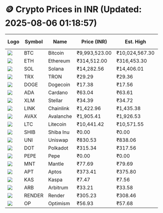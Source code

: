 # 🪙 Crypto Prices in INR (Updated: 2025-08-06 01:18:57)

| Logo | Symbol | Name       | Price (INR) | Est. High | Est. Low | Gross Profit | Fees | Net Profit | ROI % |
|------|--------|------------|-------------|-----------|----------|---------------|------|-------------|--------|
| ![](https://coin-images.coingecko.com/coins/images/1/large/bitcoin.png?1696501400) | BTC    | Bitcoin    | ₹9,993,523.00 | ₹10,024,567.30 | ₹9,962,478.70 | ₹623.22 | ₹200.00 | ₹423.22 | 0.42% |
| ![](https://coin-images.coingecko.com/coins/images/279/large/ethereum.png?1696501628) | ETH    | Ethereum   | ₹314,512.00 | ₹316,453.30 | ₹312,570.70 | ₹1,242.15 | ₹200.00 | ₹1,042.15 | 1.04% |
| ![](https://coin-images.coingecko.com/coins/images/4128/large/solana.png?1718769756) | SOL    | Solana     | ₹14,282.56 | ₹14,406.01 | ₹14,159.11 | ₹1,743.80 | ₹200.00 | ₹1,543.80 | 1.54% |
| ![](https://coin-images.coingecko.com/coins/images/1094/large/tron-logo.png?1696502193) | TRX    | TRON       | ₹29.29 | ₹29.36 | ₹29.22 | ₹472.26 | ₹200.00 | ₹272.26 | 0.27% |
| ![](https://coin-images.coingecko.com/coins/images/5/large/dogecoin.png?1696501409) | DOGE   | Dogecoin   | ₹17.38 | ₹17.56 | ₹17.20 | ₹2,040.16 | ₹200.00 | ₹1,840.16 | 1.84% |
| ![](https://coin-images.coingecko.com/coins/images/975/large/cardano.png?1696502090) | ADA    | Cardano    | ₹63.04 | ₹63.61 | ₹62.47 | ₹1,824.88 | ₹200.00 | ₹1,624.88 | 1.62% |
| ![](https://coin-images.coingecko.com/coins/images/100/large/fmpFRHHQ_400x400.jpg?1735231350) | XLM    | Stellar    | ₹34.39 | ₹34.72 | ₹34.06 | ₹1,964.44 | ₹200.00 | ₹1,764.44 | 1.76% |
| ![](https://coin-images.coingecko.com/coins/images/877/large/chainlink-new-logo.png?1696502009) | LINK   | Chainlink  | ₹1,422.96 | ₹1,435.38 | ₹1,410.54 | ₹1,761.67 | ₹200.00 | ₹1,561.67 | 1.56% |
| ![](https://coin-images.coingecko.com/coins/images/12559/large/Avalanche_Circle_RedWhite_Trans.png?1696512369) | AVAX   | Avalanche  | ₹1,905.41 | ₹1,926.53 | ₹1,884.29 | ₹2,241.21 | ₹200.00 | ₹2,041.21 | 2.04% |
| ![](https://coin-images.coingecko.com/coins/images/2/large/litecoin.png?1696501400) | LTC    | Litecoin   | ₹10,441.42 | ₹10,571.55 | ₹10,311.29 | ₹2,524.11 | ₹200.00 | ₹2,324.11 | 2.32% |
| ![](https://coin-images.coingecko.com/coins/images/11939/large/shiba.png?1696511800) | SHIB   | Shiba Inu  | ₹0.00 | ₹0.00 | ₹0.00 | ₹1,743.29 | ₹200.00 | ₹1,543.29 | 1.54% |
| ![](https://coin-images.coingecko.com/coins/images/12504/large/uniswap-logo.png?1720676669) | UNI    | Uniswap    | ₹830.53 | ₹838.06 | ₹823.00 | ₹1,830.26 | ₹200.00 | ₹1,630.26 | 1.63% |
| ![](https://coin-images.coingecko.com/coins/images/12171/large/polkadot.png?1696512008) | DOT    | Polkadot   | ₹315.34 | ₹317.56 | ₹313.12 | ₹1,419.92 | ₹200.00 | ₹1,219.92 | 1.22% |
| ![](https://coin-images.coingecko.com/coins/images/29850/large/pepe-token.jpeg?1696528776) | PEPE   | Pepe       | ₹0.00 | ₹0.00 | ₹0.00 | ₹2,135.13 | ₹200.00 | ₹1,935.13 | 1.94% |
| ![](https://coin-images.coingecko.com/coins/images/30980/large/Mantle-Logo-mark.png?1739213200) | MNT    | Mantle     | ₹77.69 | ₹79.69 | ₹75.69 | ₹5,275.22 | ₹200.00 | ₹5,075.22 | 5.08% |
| ![](https://coin-images.coingecko.com/coins/images/26455/large/aptos_round.png?1696525528) | APT    | Aptos      | ₹373.41 | ₹375.80 | ₹371.02 | ₹1,289.70 | ₹200.00 | ₹1,089.70 | 1.09% |
| ![](https://coin-images.coingecko.com/coins/images/25751/large/kaspa-icon-exchanges.png?1696524837) | KAS    | Kaspa      | ₹7.47 | ₹7.56 | ₹7.38 | ₹2,397.89 | ₹200.00 | ₹2,197.89 | 2.20% |
| ![](https://coin-images.coingecko.com/coins/images/16547/large/arb.jpg?1721358242) | ARB    | Arbitrum   | ₹33.21 | ₹33.58 | ₹32.84 | ₹2,256.43 | ₹200.00 | ₹2,056.43 | 2.06% |
| ![](https://coin-images.coingecko.com/coins/images/11636/large/rndr.png?1696511529) | RENDER | Render     | ₹305.23 | ₹308.46 | ₹302.00 | ₹2,137.73 | ₹200.00 | ₹1,937.73 | 1.94% |
| ![](https://coin-images.coingecko.com/coins/images/25244/large/Optimism.png?1696524385) | OP     | Optimism   | ₹56.93 | ₹57.68 | ₹56.18 | ₹2,669.99 | ₹200.00 | ₹2,469.99 | 2.47% |
